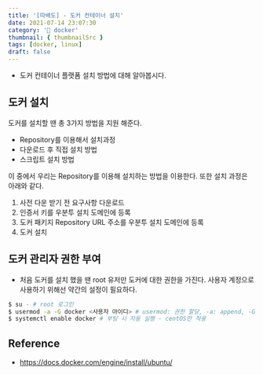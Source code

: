 ```yaml
---
title: '[따배도] - 도커 컨테이너 설치'
date: 2021-07-14 23:07:30
category: '🐳 docker'
thumbnail: { thumbnailSrc }
tags: [docker, linux]
draft: false
---
```


- 도커 컨테이너 플랫폼 설치 방법에 대해 알아봅시다.

## 도커 설치

도커를 설치할 땐 총 3가지 방법을 지원 해준다.

- Repository를 이용해서 설치과정
- 다운로드 후 직접 설치 방법
- 스크립트 설치 방법

이 중에서 우리는 Repository를 이용해 설치하는 방법을 이용한다. 또한 설치 과정은 아래와 같다.

1. 사전 다운 받기 전 요구사항 다운로드
2. 인증서 키를 우분투 설치 도메인에 등록
3. 도커 패키지 Repository URL 주소를 우분투 설치 도메인에 등록
4. 도커 설치

## 도커 관리자 권한 부여

- 처음 도커를 설치 했을 땐 root 유저만 도커에 대한 권한을 가진다. 사용자 계정으로 사용하기 위해선 약간의 설정이 필요하다.

```bash
$ su - # root 로그인
$ usermod -a -G docker <사용자 아이디> # usermod: 권한 할당, -a: append, -G: 추가할 그룹
$ systemctl enable docker # 부팅 시 자동 실행 - centOS만 적용
```

## Reference

- https://docs.docker.com/engine/install/ubuntu/
